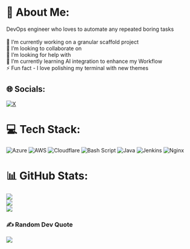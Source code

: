 # 💫 About Me:
DevOps engineer who loves to automate any repeated boring tasks<br><br>🔭 I’m currently working on a granular scaffold project<br>👯 I’m looking to collaborate on<br>🤝 I’m looking for help with<br>🌱 I’m currently learning AI integration to enhance my Workflow<br>⚡ Fun fact - I love polishing my terminal with new themes


## 🌐 Socials:
[![X](https://img.shields.io/badge/X-black.svg?logo=X&logoColor=white)](https://x.com/sachinbenny_) 

# 💻 Tech Stack:
![Azure](https://img.shields.io/badge/azure-%230072C6.svg?style=for-the-badge&logo=microsoftazure&logoColor=white) ![AWS](https://img.shields.io/badge/AWS-%23FF9900.svg?style=for-the-badge&logo=amazon-aws&logoColor=white) ![Cloudflare](https://img.shields.io/badge/Cloudflare-F38020?style=for-the-badge&logo=Cloudflare&logoColor=white) ![Bash Script](https://img.shields.io/badge/bash_script-%23121011.svg?style=for-the-badge&logo=gnu-bash&logoColor=white) ![Java](https://img.shields.io/badge/java-%23ED8B00.svg?style=for-the-badge&logo=openjdk&logoColor=white) ![Jenkins](https://img.shields.io/badge/jenkins-%232C5263.svg?style=for-the-badge&logo=jenkins&logoColor=white) ![Nginx](https://img.shields.io/badge/nginx-%23009639.svg?style=for-the-badge&logo=nginx&logoColor=white)
# 📊 GitHub Stats:
![](https://github-readme-stats.vercel.app/api?username=me-sachinbenny&theme=dark&hide_border=false&include_all_commits=true&count_private=true)<br/>
![](https://github-readme-streak-stats.herokuapp.com/?user=me-sachinbenny&theme=dark&hide_border=false)<br/>
![](https://github-readme-stats.vercel.app/api/top-langs/?username=me-sachinbenny&theme=dark&hide_border=false&include_all_commits=true&count_private=true&layout=compact)

### ✍️ Random Dev Quote
![](https://quotes-github-readme.vercel.app/api?type=vetical&theme=radical)

<!-- Proudly created with GPRM ( https://gprm.itsvg.in ) -->
